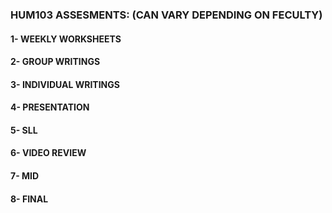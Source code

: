### HUM103 ASSESMENTS: (CAN VARY DEPENDING ON FECULTY)
#### 1- WEEKLY WORKSHEETS
#### 2- GROUP WRITINGS
#### 3- INDIVIDUAL WRITINGS
#### 4- PRESENTATION
#### 5- SLL
#### 6- VIDEO REVIEW
#### 7- MID
#### 8- FINAL

